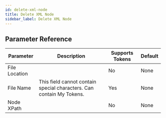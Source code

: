```yaml
---
id: delete-xml-node
title: Delete XML Node
sidebar_label: Delete XML Node
---
```





## Parameter Reference
| Parameter | Description | Supports Tokens | Default |
| -- | -- | -- | -- |
| File Location |  | No | None |
| File Name | This field cannot contain special characters. Can contain My Tokens. | Yes | None |
| Node XPath |  | No | None |
